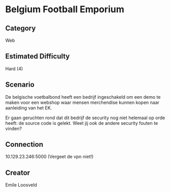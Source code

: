 # Belgium Football Emporium

## Category
Web

## Estimated Difficulty
Hard (4)

## Scenario
De belgische voetbalbond heeft een bedrijf ingeschakeld om een demo te maken voor een webshop waar mensen merchendise kunnen kopen naar aanleiding van het EK.

Er gaan geruchten rond dat dit bedrijf de security nog niet helemaal op orde heeft: de source code is gelekt.
Weet jij ook de andere security fouten te vinden?

## Connection
10.129.23.246:5000
(Vergeet de vpn niet!)

## Creator
Emile Loosveld